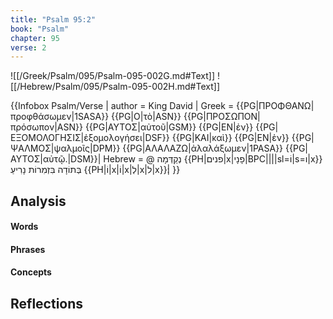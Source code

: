 ```yaml
---
title: "Psalm 95:2"
book: "Psalm"
chapter: 95
verse: 2
---
```

![[/Greek/Psalm/095/Psalm-095-002G.md#Text]]
![[/Hebrew/Psalm/095/Psalm-095-002H.md#Text]]

{{Infobox Psalm/Verse |
  author = King David |
  Greek = {{PG|ΠΡΟΦΘΑΝΩ|προφθάσωμεν|1SASA}} {{PG|Ο|τὸ|ASN}} {{PG|ΠΡΟΣΩΠΟΝ|πρόσωπον|ASN}} {{PG|ΑΥΤΟΣ|αὐτοῦ|GSM}} {{PG|ΕΝ|ἐν}} {{PG|ΕΞΟΜΟΛΟΓΗΣΙΣ|ἐξομολογήσει|DSF}} {{PG|ΚΑΙ|καὶ}} {{PG|ΕΝ|ἐν}} {{PG|ΨΑΛΜΟΣ|ψαλμοῖς|DPM}} {{PG|ΑΛΑΛΑΖΩ|ἀλαλάξωμεν|1PASA}} {{PG|ΑΥΤΟΣ|αὐτῷ.|DSM}}|
  Hebrew = @
נְקַדְּמָה
{{PH|פנים|x|פָנָי|BPC||||sl=וֹ|s=ו|x}}
בְּתוֹדָה
בִּזְמִרוֹת
נָרִיעַ
{{PH|וֹ|x|וֹ|x|לְ|x|ל|x}}׃|
}}

## Analysis

#### Words

#### Phrases

#### Concepts

## Reflections
